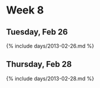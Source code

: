 # Week 8



## Tuesday, Feb 26

{% include days/2013-02-26.md %}

## Thursday, Feb 28

{% include days/2013-02-28.md %}

